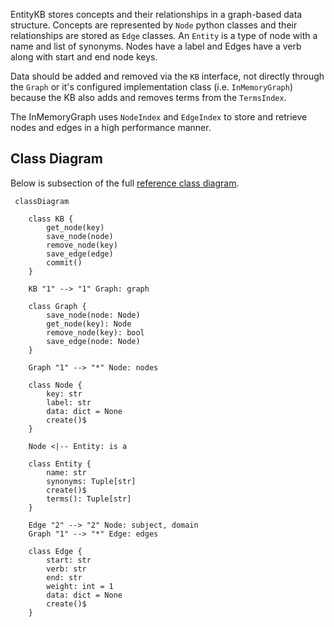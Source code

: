 EntityKB stores concepts and their relationships in a graph-based
data structure. Concepts are represented by `Node` python classes and their
relationships are stored as `Edge` classes. An `Entity` is a type of node
with a name and list of synonyms. Nodes have a label and Edges have a verb
along with start and end node keys.

Data should be added and removed via the `KB` interface, not directly through
the `Graph` or it's configured implementation class (i.e. `InMemoryGraph`)
because the KB also adds and removes terms from the `TermsIndex`.

The InMemoryGraph uses `NodeIndex` and `EdgeIndex` to store and retrieve
nodes and edges in a high performance manner.

## Class Diagram

Below is subsection of the full [reference class diagram](reference.md#class-diagram).

```mermaid
 classDiagram

    class KB {
        get_node(key)
        save_node(node)
        remove_node(key)
        save_edge(edge)
        commit()
    }

    KB "1" --> "1" Graph: graph

    class Graph {
        save_node(node: Node)
        get_node(key): Node
        remove_node(key): bool
        save_edge(node: Node)
    }

    Graph "1" --> "*" Node: nodes

    class Node {
        key: str
        label: str
        data: dict = None
        create()$
    }

    Node <|-- Entity: is a

    class Entity {
        name: str
        synonyms: Tuple[str]
        create()$
        terms(): Tuple[str]
    }

    Edge "2" --> "2" Node: subject, domain
    Graph "1" --> "*" Edge: edges

    class Edge {
        start: str
        verb: str
        end: str
        weight: int = 1
        data: dict = None
        create()$
    }


```

